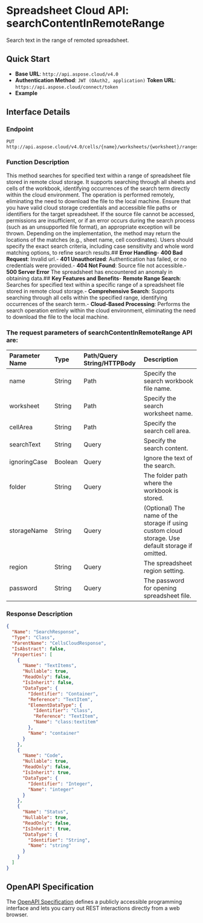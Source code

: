 # **Spreadsheet Cloud API: searchContentInRemoteRange**

Search text in the range of remoted spreadsheet. 


## **Quick Start**

- **Base URL**: `http://api.aspose.cloud/v4.0`
- **Authentication Method**: `JWT (OAuth2, application)`  **Token URL**: `https://api.aspose.cloud/connect/token`
- **Example** 

## **Interface Details**

### **Endpoint** 

```
PUT http://api.aspose.cloud/v4.0/cells/{name}/worksheets/{worksheet}/ranges/{cellArea}/search/content
```
### **Function Description**
This method searches for specified text within a range of spreadsheet file stored in remote cloud storage. It supports searching through all sheets and cells of the workbook, identifying occurrences of the search term directly within the cloud environment. The operation is performed remotely, eliminating the need to download the file to the local machine. Ensure that you have valid cloud storage credentials and accessible file paths or identifiers for the target spreadsheet. If the source file cannot be accessed, permissions are insufficient, or if an error occurs during the search process (such as an unsupported file format), an appropriate exception will be thrown. Depending on the implementation, the method may return the locations of the matches (e.g., sheet name, cell coordinates). Users should specify the exact search criteria, including case sensitivity and whole word matching options, to refine search results.## **Error Handling**- **400 Bad Request**: Invalid url.- **401 Unauthorized**:  Authentication has failed, or no credentials were provided.- **404 Not Found**: Source file not accessible.- **500 Server Error** The spreadsheet has encountered an anomaly in obtaining data.## **Key Features and Benefits**- **Remote Range Search**: Searches for specified text within a specific range of a spreadsheet file stored in remote cloud storage.- **Comprehensive Search**: Supports searching through all cells within the specified range, identifying occurrences of the search term.- **Cloud-Based Processing**: Performs the search operation entirely within the cloud environment, eliminating the need to download the file to the local machine.

### The request parameters of **searchContentInRemoteRange** API are: 

| Parameter Name | Type | Path/Query String/HTTPBody | Description | 
| :- | :- | :- |:- | 
|name|String|Path|Specify the search workbook file name.|
|worksheet|String|Path|Specify the search worksheet name.|
|cellArea|String|Path|Specify the search cell area.|
|searchText|String|Query|Specify the search content.|
|ignoringCase|Boolean|Query|Ignore the text of the search.|
|folder|String|Query|The folder path where the workbook is stored.|
|storageName|String|Query|(Optional) The name of the storage if using custom cloud storage. Use default storage if omitted.|
|region|String|Query|The spreadsheet region setting.|
|password|String|Query|The password for opening spreadsheet file.|

### **Response Description**
```json
{
  "Name": "SearchResponse",
  "Type": "Class",
  "ParentName": "CellsCloudResponse",
  "IsAbstract": false,
  "Properties": [
    {
      "Name": "TextItems",
      "Nullable": true,
      "ReadOnly": false,
      "IsInherit": false,
      "DataType": {
        "Identifier": "Container",
        "Reference": "TextItem",
        "ElementDataType": {
          "Identifier": "Class",
          "Reference": "TextItem",
          "Name": "class:textitem"
        },
        "Name": "container"
      }
    },
    {
      "Name": "Code",
      "Nullable": true,
      "ReadOnly": false,
      "IsInherit": true,
      "DataType": {
        "Identifier": "Integer",
        "Name": "integer"
      }
    },
    {
      "Name": "Status",
      "Nullable": true,
      "ReadOnly": false,
      "IsInherit": true,
      "DataType": {
        "Identifier": "String",
        "Name": "string"
      }
    }
  ]
}
```


## OpenAPI Specification

The [OpenAPI Specification](https://reference.aspose.cloud/cells/#/SearchController/SearchContentInRemoteRange) defines a publicly accessible programming interface and lets you carry out REST interactions directly from a web browser.
